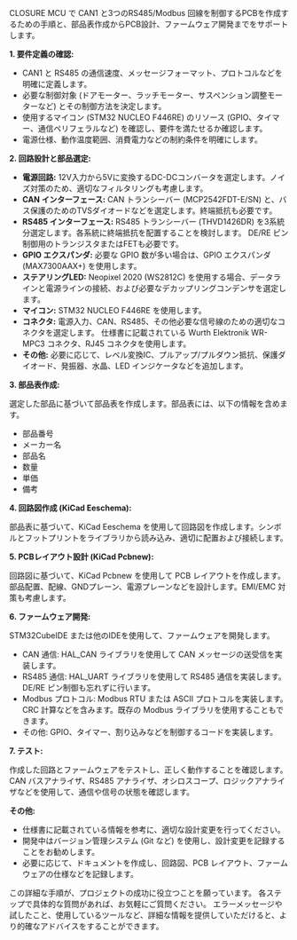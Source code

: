 CLOSURE MCU で CAN1 と3つのRS485/Modbus 回線を制御するPCBを作成するための手順と、部品表作成からPCB設計、ファームウェア開発までをサポートします。

**1. 要件定義の確認:**

* CAN1 と RS485 の通信速度、メッセージフォーマット、プロトコルなどを明確に定義します。
* 必要な制御対象 (ドアモーター、ラッチモーター、サスペンション調整モーターなど) とその制御方法を決定します。
* 使用するマイコン (STM32 NUCLEO F446RE) のリソース (GPIO、タイマー、通信ペリフェラルなど) を確認し、要件を満たせるか確認します。
* 電源仕様、動作温度範囲、消費電力などの制約条件を明確にします。


**2. 回路設計と部品選定:**

* **電源回路:** 12V入力から5Vに変換するDC-DCコンバータを選定します。ノイズ対策のため、適切なフィルタリングも考慮します。
* **CAN インターフェース:** CAN トランシーバー (MCP2542FDT-E/SN) と、バス保護のためのTVSダイオードなどを選定します。終端抵抗も必要です。
* **RS485 インターフェース:** RS485 トランシーバー (THVD1426DR) を3系統分選定します。各系統に終端抵抗を配置することを検討します。  DE/RE ピン制御用のトランジスタまたはFETも必要です。
* **GPIO エクスパンダ:** 必要な GPIO 数が多い場合は、GPIO エクスパンダ (MAX7300AAX+) を使用します。
* **ステアリングLED:** Neopixel 2020 (WS2812C) を使用する場合、データラインと電源ラインの接続、および必要なデカップリングコンデンサを選定します。
* **マイコン:** STM32 NUCLEO F446RE を使用します。
* **コネクタ:**  電源入力、CAN、RS485、その他必要な信号線のための適切なコネクタを選定します。  仕様書に記載されている Wurth Elektronik WR-MPC3 コネクタ、RJ45 コネクタを使用します。
* **その他:**  必要に応じて、レベル変換IC、プルアップ/プルダウン抵抗、保護ダイオード、発振器、水晶、LED インジケータなどを追加します。


**3. 部品表作成:**

選定した部品に基づいて部品表を作成します。部品表には、以下の情報を含めます。

* 部品番号
* メーカー名
* 部品名
* 数量
* 単価
* 備考


**4. 回路図作成 (KiCad Eeschema):**

部品表に基づいて、KiCad Eeschema を使用して回路図を作成します。シンボルとフットプリントをライブラリから読み込み、適切に配置および接続します。

**5. PCBレイアウト設計 (KiCad Pcbnew):**

回路図に基づいて、KiCad Pcbnew を使用して PCB レイアウトを作成します。部品配置、配線、GNDプレーン、電源プレーンなどを設計します。EMI/EMC 対策も考慮します。

**6. ファームウェア開発:**

STM32CubeIDE または他のIDEを使用して、ファームウェアを開発します。

* CAN 通信: HAL_CAN ライブラリを使用して CAN メッセージの送受信を実装します。
* RS485 通信: HAL_UART ライブラリを使用して RS485 通信を実装します。DE/RE ピン制御も忘れずに行います。
* Modbus プロトコル: Modbus RTU または ASCII プロトコルを実装します。CRC 計算などを含みます。既存の Modbus ライブラリを使用することもできます。
* その他:  GPIO、タイマー、割り込みなどを制御するコードを実装します。


**7. テスト:**

作成した回路とファームウェアをテストし、正しく動作することを確認します。CAN バスアナライザ、RS485 アナライザ、オシロスコープ、ロジックアナライザなどを使用して、通信や信号の状態を確認します。


**その他:**

* 仕様書に記載されている情報を参考に、適切な設計変更を行ってください。
* 開発中はバージョン管理システム (Git など) を使用し、設計変更を記録することをお勧めします。
* 必要に応じて、ドキュメントを作成し、回路図、PCB レイアウト、ファームウェアの仕様などを記録します。


この詳細な手順が、プロジェクトの成功に役立つことを願っています。  各ステップで具体的な質問があれば、お気軽にご質問ください。  エラーメッセージや試したこと、使用しているツールなど、詳細な情報を提供していただけると、より的確なアドバイスをすることができます。